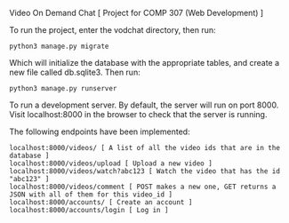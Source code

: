 Video On Demand Chat [ Project for COMP 307 (Web Development) ]

To run the project, enter the vodchat directory, then run:

    python3 manage.py migrate

Which will initialize the database with the appropriate tables, and create a new file called db.sqlite3. Then run:
    
    python3 manage.py runserver

To run a development server. By default, the server will run on port 8000. Visit localhost:8000 in the browser to check that the server is running.

The following endpoints have been implemented:

    localhost:8000/videos/ [ A list of all the video ids that are in the database ]
    localhost:8000/videos/upload [ Upload a new video ]
    localhost:8000/videos/watch?abc123 [ Watch the video that has the id "abc123" ]
    localhost:8000/videos/comment [ POST makes a new one, GET returns a JSON with all of them for this video_id ]
    localhost:8000/accounts/ [ Create an account ]
    localhost:8000/accounts/login [ Log in ]
